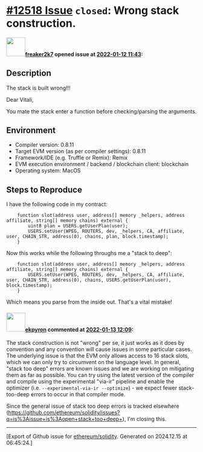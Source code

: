 # [\#12518 Issue](https://github.com/ethereum/solidity/issues/12518) `closed`: Wrong stack construction.

#### <img src="https://avatars.githubusercontent.com/u/5237609?v=4" width="50">[freaker2k7](https://github.com/freaker2k7) opened issue at [2022-01-12 11:43](https://github.com/ethereum/solidity/issues/12518):

## Description

The stack is built wrong!!!

Dear Vitali,

You mate the stack enter a function before checking/parsing the arguments.

## Environment

- Compiler version: 0.8.11
- Target EVM version (as per compiler settings): 0.8.11
- Framework/IDE (e.g. Truffle or Remix): Remix
- EVM execution environment / backend / blockchain client: blockchain
- Operating system: MacOS

## Steps to Reproduce


I have the following code in my contract:

```
	function slot(address user, address[] memory _helpers, address affiliate, string[] memory chains) external {
		uint8 plan = USERS.getUserPlan(user);
		USERS.setUser(WPEG, ROUTERS, dev, _helpers, CA, affiliate, user, CHAIN_STR, address(0), chains, plan, block.timestamp);
	}
```

Now this works while the following throughs me a "stack to deep":

```
	function slot(address user, address[] memory _helpers, address affiliate, string[] memory chains) external {
		USERS.setUser(WPEG, ROUTERS, dev, _helpers, CA, affiliate, user, CHAIN_STR, address(0), chains, USERS.getUserPlan(user), block.timestamp);
	}
```

Which means you parse from the inside out. That's a vital mistake!


#### <img src="https://avatars.githubusercontent.com/u/1347491?v=4" width="50">[ekpyron](https://github.com/ekpyron) commented at [2022-01-13 12:09](https://github.com/ethereum/solidity/issues/12518#issuecomment-1012078259):

The stack construction is not "wrong" per se, it just works as it does by convention and any convention will cause issues in some particular cases. The underlying issue is that the EVM only allows access to 16 stack slots, which we can only try to circumvent on the language level.
In general, "stack too deep" errors are known issues and we are working on mitigating them as far as possible.
You can try using the latest version of the compiler and compile using the experimental "via-ir" pipeline and enable the optimizer (i.e. ``--experimental-via-ir --optimize``) - we expect fewer stack-too-deep errors to occur in that compiler mode.

Since the general issue of stack too deep errors is tracked elsewhere (https://github.com/ethereum/solidity/issues?q=is%3Aissue+is%3Aopen+stack+too+deep+), I'm closing this.


-------------------------------------------------------------------------------



[Export of Github issue for [ethereum/solidity](https://github.com/ethereum/solidity). Generated on 2024.12.15 at 06:45:24.]
